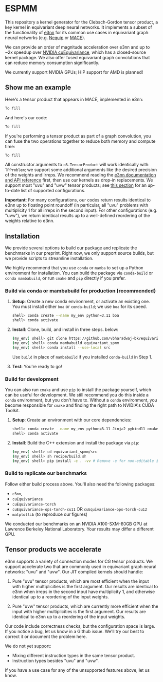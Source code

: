 # ESPMM
This repository a kernel generator for the Clebsch-Gordon tensor product, 
a key kernel in equivariant deep neural networks. It implements
a subset of the functionality of [e3nn](https://e3nn.org/)
for its common use cases in equivariant graph neural networks
(e.g. [Nequip](https://github.com/mir-group/nequip) or
[MACE](https://github.com/ACEsuit/mace)). 

We can provide an order of magnitude acceleration over e3nn
and up to ~2x speedup over 
[NVIDIA cuEquivariance](https://github.com/NVIDIA/cuEquivariance),
which has a closed-source kernel package. We also offer fused
equivariant graph convolutions that can reduce memory consumption 
significantly. 

We currently support NVIDIA GPUs; HIP support for AMD is planned! 

## Show me an example 
Here's a tensor product that appears in MACE, implemented in
e3nn: 

```python
To fill 
```

And here's our code:

```python
To fill 
```

If you're performing a tensor product as part of a graph 
convolution, you can fuse the two operations together to reduce both memory and compute time: 

```python
To fill 
```
All constructor arguments to `o3.TensorProduct` will work identically with
`TPProblem`; we support some additional arguments like the desired precision of
the weights and irreps. We recommend reading the [e3nn documentation and API
reference](https://docs.e3nn.org/en/latest/) first, then use our kernels 
as drop-in replacements. We support most "uvu" and "uvw" tensor products; 
see [this section](#tensor-products-we-support) for an up-to-date list of supported
configurations. 

**Important**: For many configurations, our codes return results identical to
e3nn up to floating point roundoff (in particular, all "uvu" problems with
multiplicity 1 for all irreps in the second input). For other configurations 
(e.g. "uvw"), we return identical results up to a well-defined reordering
of the weights relative to e3nn. 

## Installation 
We provide several options to build our package and replicate
the benchmarks in our preprint. Right now, we only support
source builds, but we provide scripts to streamline installation.

We highly recommend that you use
`conda` or `mamba` to set up a Python environment for installation.
You can build the package via `conda-build` or
`conda mambabuild`, or run `cmake` and `pip` directly if you prefer. 

### Build via conda or mambabuild for production (recommended)
1. **Setup**: Create a new conda environment, or activate an existing one.
You must install either `boa` or `conda-build`; we 
use `boa` for its speed. 
    ```bash
    shell> conda create --name my_env python=3.11 boa
    shell> conda activate 
    ``` 

2. **Install**: Clone, build, and install in three steps.
below: 
    ```bash
    (my_env) shell> git clone https://github.com/vbharadwaj-bk/equivariant_spmm.git
    (my_env) shell> conda mambabuild equivariant_spmm 
    (my_env) shell> conda install --use-local src 
    ```

    Use `build` in place of `mambabuild` if you
    installed `conda-build` in Step 1.

3. **Test**: You're ready to go!

### Build for development
You can also run `cmake` and use 
`pip` to install the package yourself, which can be useful
for development. We still recommend
you do this inside a `conda` environment, but you don't have to. Without
a `conda` environment, you become responsible for `cmake` and finding the right
path to NVIDIA's CUDA Toolkit. 

1. **Setup**: Create an environment with our core dependencies: 
    ```bash
    shell> conda create --name my_env python=3.11 Jinja2 pybind11 cmake numpy
    shell> conda activate 
    ``` 

2. **Install**: Build the C++ extension and install the package via `pip`: 
    ```bash
    (my_env) shell> cd equivariant_spmm/src 
    (my_env) shell> sh recipe/build.sh 
    (my_env) shell> pip install -e . -vv # Remove -e for non-editable install
    ``` 

### Build to replicate our benchmarks 
Follow either build process above. You'll also need the following packages: 
- `e3nn`, 
- `cuEquivariance`
- `cuEquivariance-torch` 
- `cuEquivariance-ops-torch-cu11` OR `cuEquivariance-ops-torch-cu12` 
- `matplotlib` (to reproduce our figures) 

We conducted our benchmarks on an NVIDIA A100-SXM-80GB GPU at
Lawrence Berkeley National Laboratory. Your results may differ 
a different GPU.

## Tensor products we accelerate 
e3nn supports a variety of connection modes for CG tensor products. We support accelerate
two that are commonly used in equivariant graph neural networks:
"uvu" and "uvw". Our JIT compiled kernels should handle:

1. Pure "uvu" tensor products, which are most efficient when the input with higher
multiplicities is the first argument. Our results are identical to e3nn when irreps in
the second input have multiplicity 1, and otherwise identical up to a reordering
of the input weights.

2. Pure "uvw" tensor products, which are currently more efficient when the input with
higher multiplicities is the first argument. Our results are identical to e3nn up to a reordering
of the input weights. 

Our code include correctness checks, but the configuration space is large. If you notice
a bug, let us know in a Github issue. We'll try our best to correct it or document the problem here.

We do not yet support:

- Mixing different instruction types in the same tensor product. 
- Instruction types besides "uvu" and "uvw".

If you have a use case for any of the unsupported features above, let us know. 
